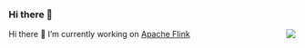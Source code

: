 ### Hi there 👋


<img align="right" src="https://github-readme-stats.vercel.app/api?username=rmetzger&show_icons=true&include_all_commits=true&hide_border=true" />

Hi there 👋 I’m currently working on [Apache Flink](http://github.com/apache/flink/)


<!--
**rmetzger/rmetzger** is a ✨ _special_ ✨ repository because its `README.md` (this file) appears on your GitHub profile.

Here are some ideas to get you started:

- 🔭 I’m currently working on ...
- 🌱 I’m currently learning ...
- 👯 I’m looking to collaborate on ...
- 🤔 I’m looking for help with ...
- 💬 Ask me about ...
- 📫 How to reach me: ...
- 😄 Pronouns: ...
- ⚡ Fun fact: ...
-->
